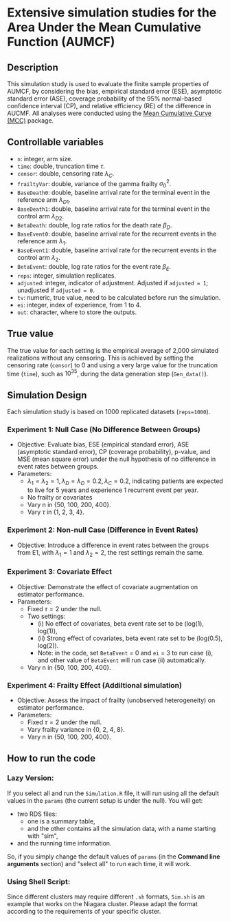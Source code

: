 # Extensive simulation studies for the Area Under the Mean Cumulative Function (AUMCF)

## Description
This simulation study is used to evaluate the finite sample properties of AUMCF, by considering the bias, empirical standard error (ESE), asymptotic standard error (ASE), coverage probability of the 95% normal-based confidence interval (CP), and relative efficiency (RE) of the difference in AUCMF. All analyses were conducted using the [Mean Cumulative Curve (MCC)](https://github.com/zrmacc/MCC}) package.

## Controllable variables
- `n`: integer, arm size.
- `time`: double, truncation time $\tau$.
- `censor`: double, censoring rate $\lambda_C$.
- `frailtyVar`: double, variance of the gamma frailty $\sigma_0^2$.
- `BaseDeath0`: double, baseline arrival rate for the terminal event in the reference arm $\lambda_{D1}$.
- `BaseDeath1`: double, baseline arrival rate for the terminal event in the control arm $\lambda_{D2}$.
- `BetaDeath`: double, log rate ratios for the death rate $\beta_D$.
- `BaseEvent0`: double, baseline arrival rate for the recurrent events in the reference arm $\lambda_1$.
- `BaseEvent1`: double, baseline arrival rate for the recurrent events in the control arm $\lambda_2$.
- `BetaEvent`: double, log rate ratios for the event rate $\beta_E$.
- `reps`: integer, simulation replicates.
- `adjusted`: integer, indicator of adjustment. Adjusted if `adjusted = 1`; unadjusted if `adjusted = 0`.
- `tv`: numeric, true value, need to be calculated before run the simulation.
- `ei`: integer, index of experience, from 1 to 4.
- `out`: character, where to store the outputs.


## True value
The true value for each setting is the empirical average of 2,000 simulated realizations without any censoring. This is achieved by setting the censoring rate (`censor`) to 0 and using a very large value for the truncation time (`time`), such as $10^{35}$, during the data generation step (`Gen_data()`). 
 
## Simulation Design
Each simulation study is based on 1000 replicated datasets (`reps=1000`).

### Experiment 1: Null Case (No Difference Between Groups)
- Objective: Evaluate bias, ESE (empirical standard error), ASE (asymptotic standard error), CP (coverage probability), p-value, and MSE (mean square error) under the null hypothesis of no difference in event rates between groups.
- Parameters:
  - $\lambda_1 = \lambda_2 =1, \lambda_D = \lambda_D = 0.2, \lambda_C = 0.2$, indicating patients are expected to live for 5 years and experience 1 recurrent event per year. 
  - No frailty or covariates
  - Vary n in {50, 100, 200, 400}.
  - Vary $\tau$ in {1, 2, 3, 4}.

### Experiment 2: Non-null Case (Difference in Event Rates)
- Objective: Introduce a difference in event rates between the groups from E1, with $\lambda_1=1$ and $\lambda_2=2$, the rest settings remain the same.

### Experiment 3: Covariate Effect
- Objective: Demonstrate the effect of covariate augmentation on estimator performance.
- Parameters:
  - Fixed $\tau = 2$ under the null.
  - Two settings:
    - (i) No effect of covariates, beta event rate set to be (log(1), log(1)), 
    - (ii) Strong effect of covariates, beta event rate set to be (log(0.5), log(2)).
    - Note: in the code, set `BetaEvent` = 0 and `ei` = 3 to run case (i), and other value of  `BetaEvent` will run case (ii) automatically.
  - Vary n in {50, 100, 200, 400}.
  
### Experiment 4: Frailty Effect (Addiltional simulation)
- Objective: Assess the impact of frailty (unobserved heterogeneity) on estimator performance. 
- Parameters:
  - Fixed $\tau = 2$ under the null.
  - Vary frailty variance in {0, 2, 4, 8}.
  - Vary n in {50, 100, 200, 400}.

## How to run the code

### Lazy Version:
If you select all and run the `Simulation.R` file, it will run using all the default values in the `params` (the current setup is under the null). You will get:

- two RDS files:
  - one is a summary table, 
  - and the other contains all the simulation data, with a name starting with "sim",
- and the running time information. 

So, if you simply change the default values of `params` (in the **Command line arguments** section) and "select all" to run each time, it will work.

### Using Shell Script: 
Since different clusters may require different `.sh` formats, `Sim.sh` is an example that works on the Niagara cluster. Please adapt the format according to the requirements of your specific cluster.

  
  
